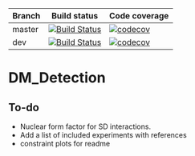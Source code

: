 | Branch      | Build status |  Code coverage |
| ----------- | ----------- |----------- |
| master      | [![Build Status](https://travis-ci.com/temken/DM_Detection.svg?branch=master)](https://travis-ci.com/temken/DM_Detection)       |[![codecov](https://codecov.io/gh/temken/DM_Detection/branch/master/graph/badge.svg)](https://codecov.io/gh/temken/DM_Detection)			|
| dev   | [![Build Status](https://travis-ci.com/temken/DM_Detection.svg?branch=dev)](https://travis-ci.com/temken/DM_Detection)        |		[![codecov](https://codecov.io/gh/temken/DM_Detection/branch/dev/graph/badge.svg)](https://codecov.io/gh/temken/DM_Detection)			|

# DM_Detection



## To-do

- Nuclear form factor for SD interactions.
- Add a list of included experiments with references
- constraint plots for readme